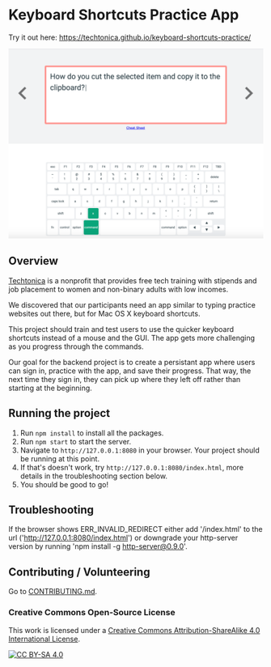 # Keyboard Shortcuts Practice App
Try it out here: https://techtonica.github.io/keyboard-shortcuts-practice/

![App Screenshot](/images/app-screenshot.png)

## Overview
[Techtonica](https://techtonica.org) is a nonprofit that provides free tech training with stipends and job placement to women and non-binary adults with low incomes.

We discovered that our participants need an app similar to typing practice websites out there, but for Mac OS X keyboard shortcuts.

This project should train and test users to use the quicker keyboard shortcuts instead of a mouse and the GUI. The app gets more challenging as you progress through the commands.

Our goal for the backend project is to create a persistant app where users can sign in, practice with the app, and save their progress. That way, the next time they sign in, they can pick up where they left off rather than starting at the beginning.

## Running the project

1. Run `npm install` to install all the packages.
1. Run `npm start` to start the server.
1. Navigate to `http://127.0.0.1:8080` in your browser. Your project should be running at this point.
1. If that's doesn't work, try `http://127.0.0.1:8080/index.html`, more details in the troubleshooting section below.
1. You should be good to go!

## Troubleshooting

If the browser shows ERR_INVALID_REDIRECT either add '/index.html' to the url ('http://127.0.0.1:8080/index.html') or downgrade your http-server version by running 'npm install -g http-server@0.9.0'.

## Contributing / Volunteering
Go to [CONTRIBUTING.md](/CONTRIBUTING.md).

### Creative Commons Open-Source License
This work is licensed under a [Creative Commons Attribution-ShareAlike 4.0 International License](https://creativecommons.org/licenses/by-sa/4.0/legalcode).

[![CC BY-SA 4.0](https://i.creativecommons.org/l/by-sa/4.0/88x31.png)](https://creativecommons.org/licenses/by-sa/4.0/legalcode)

